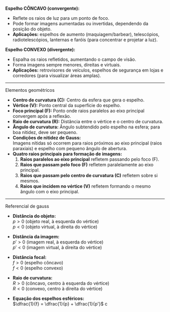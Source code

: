 **Espelho CÔNCAVO (convergente):**

- Reflete os raios de luz para um ponto de foco.
- Pode formar imagens aumentadas ou invertidas, dependendo da posição do objeto.
- **Aplicações:** espelhos de aumento (maquiagem/barbear), telescópios, radiotelescópios, lanternas e faróis (para concentrar e projetar a luz).

**Espelho CONVEXO (divergente):**

- Espalha os raios refletidos, aumentando o campo de visão.
- Forma imagens sempre menores, direitas e virtuais.
- **Aplicações:** retrovisores de veículos, espelhos de segurança em lojas e corredores (para visualizar áreas amplas).
---
Elementos geométricos

- **Centro de curvatura (C):** Centro da esfera que gera o espelho.
- **Vértice (V):** Ponto central da superfície do espelho.
- **Foco principal (F):** Ponto onde raios paralelos ao eixo principal convergem após a reflexão.
- **Raio de curvatura (R):** Distância entre o vértice e o centro de curvatura.
- **Ângulo de curvatura:** Ângulo subtendido pelo espelho na esfera; para boa nitidez, deve ser pequeno.
- **Condições de nitidez de Gauss:**  
  Imagens nítidas só ocorrem para raios próximos ao eixo principal (raios paraxiais) e espelho com pequeno ângulo de abertura.
- **Quatro raios principais para formação de imagens:**
  1. **Raios paralelos ao eixo principal** refletem passando pelo foco (F).
  2. **Raios que passam pelo foco (F)** refletem paralelamente ao eixo principal.
  3. **Raios que passam pelo centro de curvatura (C)** refletem sobre si mesmos.
  4. **Raios que incidem no vértice (V)** refletem formando o mesmo ângulo com o eixo principal.

---

Referencial de gauss

- **Distância do objeto:**  
    $p > 0$ (objeto real, à esquerda do vértice)  
    $p < 0$ (objeto virtual, à direita do vértice)
    
- **Distância da imagem:**  
    $p' > 0$ (imagem real, à esquerda do vértice)  
    $p' < 0$ (imagem virtual, à direita do vértice)
    
- **Distância focal:**  
    $f > 0$ (espelho côncavo)  
    $f < 0$ (espelho convexo)
    
- **Raio de curvatura:**  
    $R > 0$ (côncavo, centro à esquerda do vértice)  
    $R < 0$ (convexo, centro à direita do vértice)
    
- **Equação dos espelhos esféricos:**  
    $\dfrac{1}{f} = \dfrac{1}{p} + \dfrac{1}{p'}$
c
